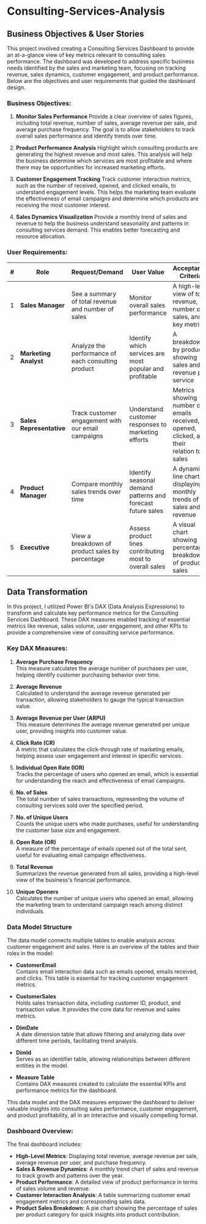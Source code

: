 # Consulting-Services-Analysis

## Business Objectives & User Stories

This project involved creating a Consulting Services Dashboard to provide an at-a-glance view of key metrics relevant to consulting sales performance. The dashboard was developed to address specific business needs identified by the sales and marketing team, focusing on tracking revenue, sales dynamics, customer engagement, and product performance. Below are the objectives and user requirements that guided the dashboard design.

### Business Objectives:
1. **Monitor Sales Performance**
Provide a clear overview of sales figures, including total revenue, number of sales, average revenue per sale, and average purchase frequency. The goal is to allow stakeholders to track overall sales performance and identify trends over time.
   
2. **Product Performance Analysis**
Highlight which consulting products are generating the highest revenue and most sales. This analysis will help the business determine which services are most profitable and where there may be opportunities for increased marketing efforts.
   
3. **Customer Engagement Tracking**
Track customer interaction metrics, such as the number of received, opened, and clicked emails, to understand engagement levels. This helps the marketing team evaluate the effectiveness of email campaigns and determine which products are receiving the most customer interest.

4. **Sales Dynamics Visualization**
Provide a monthly trend of sales and revenue to help the business understand seasonality and patterns in consulting services demand. This enables better forecasting and resource allocation.

### User Requirements:

| #  | Role                         | Request/Demand                                             | User Value                                                   | Acceptance Criteria                                            |
|----|-------------------------------|------------------------------------------------------------|--------------------------------------------------------------|----------------------------------------------------------------|
| 1  | **Sales Manager**             | See a summary of total revenue and number of sales         | Monitor overall sales performance                            | A high-level view of total revenue, number of sales, and key metrics |
| 2  | **Marketing Analyst**         | Analyze the performance of each consulting product         | Identify which services are most popular and profitable      | A breakdown by product showing sales and revenue per service     |
| 3  | **Sales Representative**      | Track customer engagement with our email campaigns         | Understand customer responses to marketing efforts           | Metrics showing number of emails received, opened, clicked, and their relation to sales |
| 4  | **Product Manager**           | Compare monthly sales trends over time                     | Identify seasonal demand patterns and forecast future sales  | A dynamic line chart displaying monthly trends of sales and revenue |
| 5  | **Executive**                 | View a breakdown of product sales by percentage            | Assess product lines contributing most to overall sales      | A visual chart showing percentage breakdown of product sales |


## Data Transformation

In this project, I utilized Power BI's DAX (Data Analysis Expressions) to transform and calculate key performance metrics for the Consulting Services Dashboard. These DAX measures enabled tracking of essential metrics like revenue, sales volume, user engagement, and other KPIs to provide a comprehensive view of consulting service performance.

### Key DAX Measures:

1. **Average Purchase Frequency**  
   This measure calculates the average number of purchases per user, helping identify customer purchasing behavior over time.

2. **Average Revenue**  
   Calculated to understand the average revenue generated per transaction, allowing stakeholders to gauge the typical transaction value.

3. **Average Revenue per User (ARPU)**  
   This measure determines the average revenue generated per unique user, providing insights into customer value.

4. **Click Rate (CR)**  
   A metric that calculates the click-through rate of marketing emails, helping assess user engagement and interest in specific services.

5. **Individual Open Rate (IOR)**  
   Tracks the percentage of users who opened an email, which is essential for understanding the reach and effectiveness of email campaigns.

6. **No. of Sales**  
   The total number of sales transactions, representing the volume of consulting services sold over the specified period.

7. **No. of Unique Users**  
   Counts the unique users who made purchases, useful for understanding the customer base size and engagement.

8. **Open Rate (OR)**  
   A measure of the percentage of emails opened out of the total sent, useful for evaluating email campaign effectiveness.

9. **Total Revenue**  
   Summarizes the revenue generated from all sales, providing a high-level view of the business's financial performance.

10. **Unique Openers**  
    Calculates the number of unique users who opened an email, allowing the marketing team to understand campaign reach among distinct individuals.

### Data Model Structure

The data model connects multiple tables to enable analysis across customer engagement and sales. Here is an overview of the tables and their roles in the model:

- **CustomerEmail**  
  Contains email interaction data such as emails opened, emails received, and clicks. This table is essential for tracking customer engagement metrics.

- **CustomerSales**  
  Holds sales transaction data, including customer ID, product, and transaction value. It provides the core data for revenue and sales metrics.

- **DimDate**  
  A date dimension table that allows filtering and analyzing data over different time periods, facilitating trend analysis.

- **DimId**  
  Serves as an identifier table, allowing relationships between different entities in the model.

- **Measure Table**  
  Contains DAX measures created to calculate the essential KPIs and performance metrics for the dashboard.

This data model and the DAX measures empower the dashboard to deliver valuable insights into consulting sales performance, customer engagement, and product profitability, all in an interactive and visually compelling format.



### Dashboard Overview:
The final dashboard includes:
- **High-Level Metrics**: Displaying total revenue, average revenue per sale, average revenue per user, and purchase frequency.
- **Sales & Revenue Dynamics**: A monthly trend chart of sales and revenue to track growth and patterns over the year.
- **Product Performance**: A detailed view of product performance in terms of sales volume and revenue.
- **Customer Interaction Analysis**: A table summarizing customer email engagement metrics and corresponding sales data.
- **Product Sales Breakdown**: A pie chart showing the percentage of sales per product category for quick insights into product contribution.
